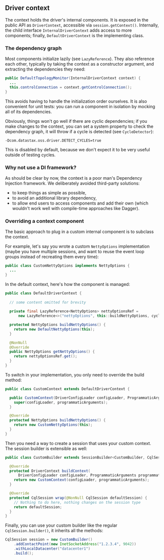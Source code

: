 <!--
Licensed to the Apache Software Foundation (ASF) under one
or more contributor license agreements.  See the NOTICE file
distributed with this work for additional information
regarding copyright ownership.  The ASF licenses this file
to you under the Apache License, Version 2.0 (the
"License"); you may not use this file except in compliance
with the License.  You may obtain a copy of the License at

  http://www.apache.org/licenses/LICENSE-2.0

Unless required by applicable law or agreed to in writing,
software distributed under the License is distributed on an
"AS IS" BASIS, WITHOUT WARRANTIES OR CONDITIONS OF ANY
KIND, either express or implied.  See the License for the
specific language governing permissions and limitations
under the License.
-->

## Driver context

The context holds the driver's internal components. It is exposed in the public API as
`DriverContext`, accessible via `session.getContext()`. Internally, the child interface
`InternalDriverContext` adds access to more components; finally, `DefaultDriverContext` is the
implementing class.

### The dependency graph

Most components initialize lazily (see `LazyReference`). They also reference each other, typically
by taking the context as a constructor argument, and extracting the dependencies they need:

```java
public DefaultTopologyMonitor(InternalDriverContext context) {
  ...
  this.controlConnection = context.getControlConnection();
}
```

This avoids having to handle the initialization order ourselves. It is also convenient for unit
tests: you can run a component in isolation by mocking all of its dependencies. 

Obviously, things won't go well if there are cyclic dependencies; if you make changes to the
context, you can set a system property to check the dependency graph, it will throw if a cycle is 
detected (see `CycleDetector`):

```
-Dcom.datastax.oss.driver.DETECT_CYCLES=true
```

This is disabled by default, because we don't expect it to be very useful outside of testing cycles.

### Why not use a DI framework?

As should be clear by now, the context is a poor man's Dependency Injection framework. We
deliberately avoided third-party solutions:
 
* to keep things as simple as possible,
* to avoid an additional library dependency,
* to allow end users to access components and add their own (which wouldn't work well with
  compile-time approaches like Dagger).

### Overriding a context component

The basic approach to plug in a custom internal component is to subclass the context.

For example, let's say you wrote a custom `NettyOptions` implementation (maybe you have multiple
sessions, and want to reuse the event loop groups instead of recreating them every time):

```java
public class CustomNettyOptions implements NettyOptions {
  ...
} 
```

In the default context, here's how the component is managed:
 
```java
public class DefaultDriverContext {
  
  // some content omitted for brevity
  
  private final LazyReference<NettyOptions> nettyOptionsRef =
      new LazyReference<>("nettyOptions", this::buildNettyOptions, cycleDetector);

  protected NettyOptions buildNettyOptions() {
    return new DefaultNettyOptions(this);
  }

  @NonNull
  @Override
  public NettyOptions getNettyOptions() {
    return nettyOptionsRef.get();
  }
}
```
 
To switch in your implementation, you only need to override the build method:

```java
public class CustomContext extends DefaultDriverContext {

  public CustomContext(DriverConfigLoader configLoader, ProgrammaticArguments programmaticArguments) {
    super(configLoader, programmaticArguments);
  }

  @Override
  protected NettyOptions buildNettyOptions() {
    return new CustomNettyOptions(this);
  }
}
```

Then you need a way to create a session that uses your custom context. The session builder is
extensible as well:

```java
public class CustomBuilder extends SessionBuilder<CustomBuilder, CqlSession> {

  @Override
  protected DriverContext buildContext(
      DriverConfigLoader configLoader, ProgrammaticArguments programmaticArguments) {
    return new CustomContext(configLoader, programmaticArguments);
  }

  @Override
  protected CqlSession wrap(@NonNull CqlSession defaultSession) {
    // Nothing to do here, nothing changes on the session type
    return defaultSession;
  }
}
```

Finally, you can use your custom builder like the regular `CqlSession.builder()`, it inherits all
the methods:

```java
CqlSession session = new CustomBuilder()
    .addContactPoint(new InetSocketAddress("1.2.3.4", 9042))
    .withLocalDatacenter("datacenter1")
    .build();
```
